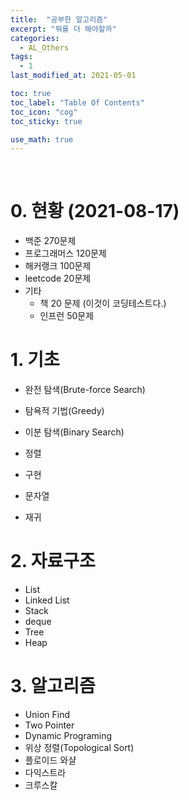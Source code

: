 ```yaml
---
title:  "공부한 알고리즘"
excerpt: "뭐를 더 해야할까"
categories:
  - AL_Others
tags:
  - 1
last_modified_at: 2021-05-01

toc: true
toc_label: "Table Of Contents"
toc_icon: "cog"
toc_sticky: true

use_math: true
---
```


<br>

# 0. 현황 (2021-08-17)

- 백준 270문제 
- 프로그래머스 120문제 
- 해커랭크 100문제 
- leetcode 20문제 
- 기타
  - 책 20 문제 (이것이  코딩테스트다.)
  - 인프런 50문제

# 1. 기초

- 완전 탐색(Brute-force Search)
- 탐욕적 기법(Greedy)
- 이분 탐색(Binary Search)

- 정렬
- 구현
- 문자열
- 재귀

# 2. 자료구조

- List
- Linked List
- Stack
- deque
- Tree
- Heap

# 3. 알고리즘

- Union Find
- Two Pointer
- Dynamic Programing
- 위상 정렬(Topological Sort)
- 플로이드 와샬
- 다익스트라
- 크루스칼
